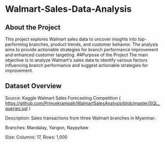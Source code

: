 # Walmart-Sales-Data-Analysis

## About the Project
This project explores Walmart sales data to uncover insights into top-performing branches, product trends, and customer behavior. The analysis aims to provide actionable strategies for branch performance improvement and enhanced customer targeting.
##Purpose of the Project
The main objective is to analyze Walmart's sales data to identify various factors influencing branch performance and suggest actionable strategies for improvement.
## Dataset Overview

Source: Kaggle Walmart Sales Forecasting Competition ( https://github.com/Princekrampah/WalmartSalesAnalysis/blob/master/SQL_queries.sql )

Description: Sales transactions from three Walmart branches in Myanmar:

Branches: Mandalay, Yangon, Naypyitaw

Size: Columns: 17, Rows: 1,000
